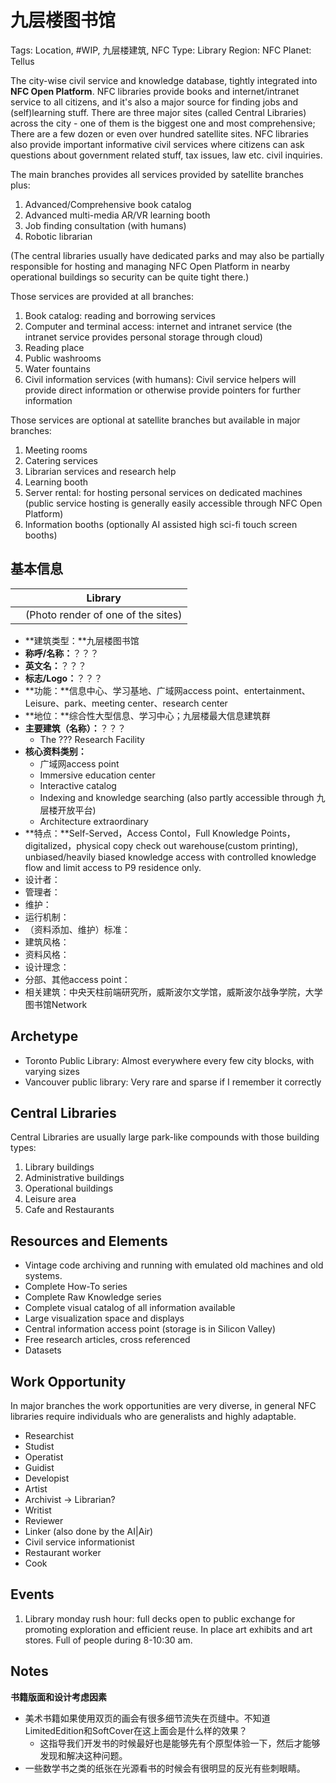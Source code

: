 # 九层楼图书馆

Tags: Location, #WIP, 九层楼建筑, NFC
Type: Library
Region: NFC
Planet: Tellus

The city-wise civil service and knowledge database, tightly integrated into **NFC Open Platform**. NFC libraries provide books and internet/intranet service to all citizens, and it's also a major source for finding jobs and (self)learning stuff. There are three major sites (called Central Libraries) across the city - one of them is the biggest one and most comprehensive; There are a few dozen or even over hundred satellite sites. NFC libraries also provide important informative civil services where citizens can ask questions about government related stuff, tax issues, law etc. civil inquiries.

The main branches provides all services provided by satellite branches plus:

1. Advanced/Comprehensive book catalog
2. Advanced multi-media AR/VR learning booth
3. Job finding consultation (with humans)
4. Robotic librarian

(The central libraries usually have dedicated parks and may also be partially responsible for hosting and managing NFC Open Platform in nearby operational buildings so security can be quite tight there.)

Those services are provided at all branches:

1. Book catalog: reading and borrowing services
2. Computer and terminal access: internet and intranet service (the intranet service provides personal storage through cloud)
3. Reading place
4. Public washrooms
5. Water fountains <!--(Comment) For drinkg water, like in Toronto.-->
6. Civil information services (with humans): Civil service helpers will provide direct information or otherwise provide pointers for further information

Those services are optional at satellite branches but available in major branches:

1. Meeting rooms
2. Catering services <!--(Comment) Food is an important element at NFC -->
3. Librarian services and research help
4. Learning booth
5. Server rental: for hosting personal services on dedicated machines (public service hosting is generally easily accessible through NFC Open Platform)
6. Information booths (optionally AI assisted high sci-fi touch screen booths)

## 基本信息

<!-- Format this properly when we could use Pure markdown table utility to convert to table -->

||Library|
|-|-|
||(Photo render of one of the sites)|

* **建筑类型：**九层楼图书馆
* **称呼/名称：**？？？
* **英文名：**？？？
* **标志/Logo：**？？？
* **功能：**信息中心、学习基地、广域网access point、entertainment、Leisure、park、meeting center、research center
* **地位：**综合性大型信息、学习中心；九层楼最大信息建筑群
* **主要建筑（名称）：**？？？
	* The ??? Research Facility
* **核心资料类别：**
	* 广域网access point
	* Immersive education center
	* Interactive catalog
	* Indexing and knowledge searching (also partly accessible through 九层楼开放平台)
	* Architecture extraordinary
* **特点：**Self-Served，Access Contol，Full Knowledge Points，digitalized，physical copy check out warehouse(custom printing), unbiased/heavily biased knowledge access with controlled knowledge flow and limit access to P9 residence only.
* 设计者：
* 管理者：
* 维护：
* 运行机制：
* （资料添加、维护）标准：
* 建筑风格：
* 资料风格：
* 设计理念：
* 分部、其他access point：
* 相关建筑：中央天柱前端研究所，威斯波尔文学馆，威斯波尔战争学院，大学图书馆Network

## Archetype

* Toronto Public Library: Almost everywhere every few city blocks, with varying sizes
* Vancouver public library: Very rare and sparse if I remember it correctly

## Central Libraries

Central Libraries are usually large park-like compounds with those building types:

1. Library buildings
2. Administrative buildings
3. Operational buildings
4. Leisure area
5. Cafe and Restaurants

## Resources and Elements

* Vintage code archiving and running with emulated old machines and old systems.
* Complete How-To series
* Complete Raw Knowledge series 
* Complete visual catalog of all information available
* Large visualization space and displays
* Central information access point (storage is in Silicon Valley)
* Free research articles, cross referenced
* Datasets

## Work Opportunity

In major branches the work opportunities are very diverse, in general NFC libraries require individuals who are generalists and highly adaptable.

* Researchist
* Studist
* Operatist
* Guidist
* Developist
* Artist
* Archivist -> Librarian?
* Writist
* Reviewer
* Linker (also done by the AI|Air) 
* Civil service informationist
* Restaurant worker
* Cook

## Events

1. Library monday rush hour: full decks open to public exchange for promoting exploration and efficient reuse. In place art exhibits and art stores. Full of people during 8-10:30 am.

## Notes

<!-- Put those to P9 Dated -->

**书籍版面和设计考虑因素** <!--Do notice this is pertaining to #in-world design elements and considerations, not meta-world or #out-world-->

* 美术书籍如果使用双页的画会有很多细节流失在页缝中。不知道LimitedEdition和SoftCover在这上面会是什么样的效果？
	* 这指导我们开发书的时候最好也是能够先有个原型体验一下，然后才能够发现和解决这种问题。
* 一些数学书之类的纸张在光源看书的时候会有很明显的反光有些刺眼睛。